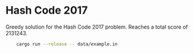 # Hash Code 2017

Greedy solution for the Hash Code 2017 problem. Reaches a total score of 2131243.

``` bash
    cargo run --release -- data/example.in
```